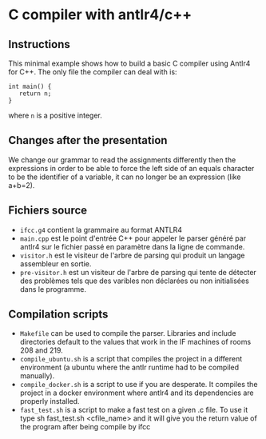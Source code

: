 # C compiler with antlr4/c++

## Instructions

This minimal example shows how to build a basic C compiler using Antlr4 for C++. The only file the compiler can deal with is:

```
int main() {
   return n;
}
```
where `n` is a positive integer. 

## Changes after the presentation

We change our grammar to read the assignments differently then the expressions in order to be able to force the left side of an equals character to be the identifier of a variable, it can no longer be an expression (like a+b=2).


## Fichiers source
- `ifcc.g4` contient la grammaire au format ANTLR4
- `main.cpp` est le point d'entrée C++ pour appeler le parser généré par antlr4 sur le fichier passé en paramètre dans la ligne de commande.
- `visitor.h` est le visiteur de l'arbre de parsing qui produit un langage assembleur en sortie.
- `pre-visitor.h` est un visiteur de l'arbre de parsing qui tente de détecter des problèmes tels que des varibles non déclarées ou non initialisées dans le programme.

## Compilation scripts
- `Makefile` can be used to compile the parser. Libraries and include directories default to the values that work in the IF machines of rooms 208 and 219.
- `compile_ubuntu.sh` is a script that compiles the project in a different environment (a ubuntu where the antlr runtime had to be compiled manually).
- `compile_docker.sh` is a script to use if you are desperate. It compiles the project in a docker environment where antlr4 and its dependencies are properly installed.
- `fast_test.sh` is a script to make a fast test on a given .c file. To use it type sh fast_test.sh <cfile_name> and it will give you the return value of the program after being compile by ifcc

